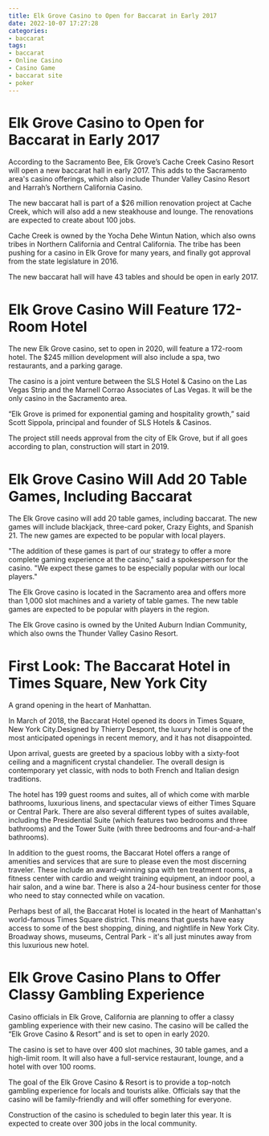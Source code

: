 ```yaml
---
title: Elk Grove Casino to Open for Baccarat in Early 2017
date: 2022-10-07 17:27:28
categories:
- baccarat
tags:
- baccarat
- Online Casino
- Casino Game
- baccarat site
- poker
---
```



#  Elk Grove Casino to Open for Baccarat in Early 2017

According to the Sacramento Bee, Elk Grove’s Cache Creek Casino Resort will open a new baccarat hall in early 2017. This adds to the Sacramento area's casino offerings, which also include Thunder Valley Casino Resort and Harrah’s Northern California Casino.

The new baccarat hall is part of a $26 million renovation project at Cache Creek, which will also add a new steakhouse and lounge. The renovations are expected to create about 100 jobs.

Cache Creek is owned by the Yocha Dehe Wintun Nation, which also owns tribes in Northern California and Central California. The tribe has been pushing for a casino in Elk Grove for many years, and finally got approval from the state legislature in 2016.

The new baccarat hall will have 43 tables and should be open in early 2017.

#  Elk Grove Casino Will Feature 172-Room Hotel

The new Elk Grove casino, set to open in 2020, will feature a 172-room hotel. The $245 million development will also include a spa, two restaurants, and a parking garage.

The casino is a joint venture between the SLS Hotel & Casino on the Las Vegas Strip and the Marnell Corrao Associates of Las Vegas. It will be the only casino in the Sacramento area.

“Elk Grove is primed for exponential gaming and hospitality growth,” said Scott Sippola, principal and founder of SLS Hotels & Casinos.

The project still needs approval from the city of Elk Grove, but if all goes according to plan, construction will start in 2019.

#  Elk Grove Casino Will Add 20 Table Games, Including Baccarat

The Elk Grove casino will add 20 table games, including baccarat. The new games will include blackjack, three-card poker, Crazy Eights, and Spanish 21. The new games are expected to be popular with local players.

"The addition of these games is part of our strategy to offer a more complete gaming experience at the casino," said a spokesperson for the casino. "We expect these games to be especially popular with our local players."

The Elk Grove casino is located in the Sacramento area and offers more than 1,000 slot machines and a variety of table games. The new table games are expected to be popular with players in the region.

The Elk Grove casino is owned by the United Auburn Indian Community, which also owns the Thunder Valley Casino Resort.

#  First Look: The Baccarat Hotel in Times Square, New York City

A grand opening in the heart of Manhattan.

In March of 2018, the Baccarat Hotel opened its doors in Times Square, New York City.Designed by Thierry Despont, the luxury hotel is one of the most anticipated openings in recent memory, and it has not disappointed.

Upon arrival, guests are greeted by a spacious lobby with a sixty-foot ceiling and a magnificent crystal chandelier. The overall design is contemporary yet classic, with nods to both French and Italian design traditions.

The hotel has 199 guest rooms and suites, all of which come with marble bathrooms, luxurious linens, and spectacular views of either Times Square or Central Park. There are also several different types of suites available, including the Presidential Suite (which features two bedrooms and three bathrooms) and the Tower Suite (with three bedrooms and four-and-a-half bathrooms).

In addition to the guest rooms, the Baccarat Hotel offers a range of amenities and services that are sure to please even the most discerning traveler. These include an award-winning spa with ten treatment rooms, a fitness center with cardio and weight training equipment, an indoor pool, a hair salon, and a wine bar. There is also a 24-hour business center for those who need to stay connected while on vacation.

Perhaps best of all, the Baccarat Hotel is located in the heart of Manhattan's world-famous Times Square district. This means that guests have easy access to some of the best shopping, dining, and nightlife in New York City. Broadway shows, museums, Central Park - it's all just minutes away from this luxurious new hotel.

#  Elk Grove Casino Plans to Offer Classy Gambling Experience

Casino officials in Elk Grove, California are planning to offer a classy gambling experience with their new casino. The casino will be called the “Elk Grove Casino & Resort” and is set to open in early 2020.

The casino is set to have over 400 slot machines, 30 table games, and a high-limit room. It will also have a full-service restaurant, lounge, and a hotel with over 100 rooms.

The goal of the Elk Grove Casino & Resort is to provide a top-notch gambling experience for locals and tourists alike. Officials say that the casino will be family-friendly and will offer something for everyone.

Construction of the casino is scheduled to begin later this year. It is expected to create over 300 jobs in the local community.